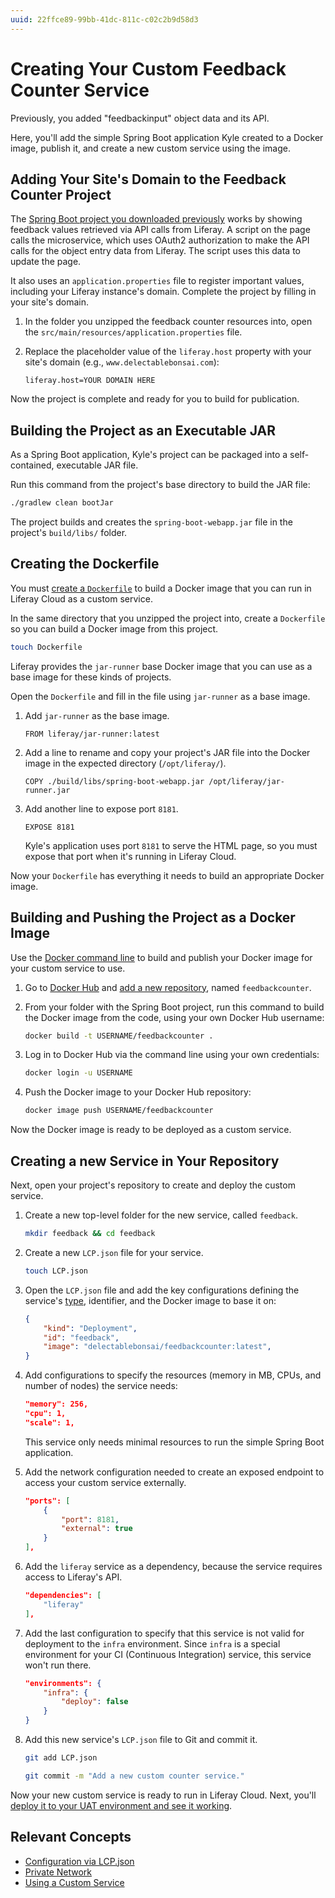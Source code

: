 ```yaml
---
uuid: 22ffce89-99bb-41dc-811c-c02c2b9d58d3
---
```


# Creating Your Custom Feedback Counter Service

Previously, you added "feedbackinput" object data and its API.

Here, you'll add the simple Spring Boot application Kyle created to a Docker image, publish it, and create a new custom service using the image.

## Adding Your Site's Domain to the Feedback Counter Project

The [Spring Boot project you downloaded previously](https://resources.learn.liferay.com/courses/latest/en/liferay-administrator/cloud-administrator/cloud-development-lifecycle/w9g6.zip) works by showing feedback values retrieved via API calls from Liferay. A script on the page calls the microservice, which uses OAuth2 authorization to make the API calls for the object entry data from Liferay. The script uses this data to update the page. 

It also uses an `application.properties` file to register important values, including your Liferay instance's domain. Complete the project by filling in your site's domain.

1. In the folder you unzipped the feedback counter resources into, open the `src/main/resources/application.properties` file.

1. Replace the placeholder value of the `liferay.host` property with your site's domain (e.g., `www.delectablebonsai.com`):

    ```properties
    liferay.host=YOUR DOMAIN HERE
    ```

Now the project is complete and ready for you to build for publication.

## Building the Project as an Executable JAR

As a Spring Boot application, Kyle's project can be packaged into a self-contained, executable JAR file.

Run this command from the project's base directory to build the JAR file:

```bash
./gradlew clean bootJar
```

The project builds and creates the `spring-boot-webapp.jar` file in the project's `build/libs/` folder.

## Creating the Dockerfile

You must [create a `Dockerfile`](https://docs.docker.com/engine/reference/builder/) to build a Docker image that you can run in Liferay Cloud as a custom service.

In the same directory that you unzipped the project into, create a `Dockerfile` so you can build a Docker image from this project.

```bash
touch Dockerfile
```

Liferay provides the `jar-runner` base Docker image that you can use as a base image for these kinds of projects.

Open the `Dockerfile` and fill in the file using `jar-runner` as a base image.

1. Add `jar-runner` as the base image.

    ```
    FROM liferay/jar-runner:latest
    ```

1. Add a line to rename and copy your project's JAR file into the Docker image in the expected directory (`/opt/liferay/`).

    ```
    COPY ./build/libs/spring-boot-webapp.jar /opt/liferay/jar-runner.jar
    ```

1. Add another line to expose port `8181`.

    ```
    EXPOSE 8181
    ```

    Kyle's application uses port `8181` to serve the HTML page, so you must expose that port when it's running in Liferay Cloud.

Now your `Dockerfile` has everything it needs to build an appropriate Docker image.

## Building and Pushing the Project as a Docker Image

Use the [Docker command line](https://docs.docker.com/engine/reference/commandline/cli/) to build and publish your Docker image for your custom service to use.

1. Go to [Docker Hub](https://hub.docker.com/) and [add a new repository](https://docs.docker.com/docker-hub/repos/create/), named `feedbackcounter`.

1. From your folder with the Spring Boot project, run this command to build the Docker image from the code, using your own Docker Hub username:

    ```bash
    docker build -t USERNAME/feedbackcounter .
    ```

1. Log in to Docker Hub via the command line using your own credentials:

    ```bash
    docker login -u USERNAME
    ```

1. Push the Docker image to your Docker Hub repository:

    ```bash
    docker image push USERNAME/feedbackcounter
    ```

Now the Docker image is ready to be deployed as a custom service.

## Creating a new Service in Your Repository

Next, open your project's repository to create and deploy the custom service.

1. Create a new top-level folder for the new service, called `feedback`.

   ```bash
   mkdir feedback && cd feedback
   ```

1. Create a new `LCP.json` file for your service.

   ```bash
   touch LCP.json
   ```

1. Open the `LCP.json` file and add the key configurations defining the service's [type](https://learn.liferay.com/en/w/liferay-cloud/build-and-deploy/understanding-deployment-types), identifier, and the Docker image to base it on:

   ```json
   {
       "kind": "Deployment",
       "id": "feedback",
       "image": "delectablebonsai/feedbackcounter:latest",
   }
   ```

1. Add configurations to specify the resources (memory in MB, CPUs, and number of nodes) the service needs:

   ```json
   "memory": 256,
   "cpu": 1,
   "scale": 1,
   ```

    This service only needs minimal resources to run the simple Spring Boot application.

1. Add the network configuration needed to create an exposed endpoint to access your custom service externally.

   ```json
   "ports": [
       {
           "port": 8181,
           "external": true
       }
   ],
   ```

1. Add the `liferay` service as a dependency, because the service requires access to Liferay's API.

   ```json
   "dependencies": [
       "liferay"
   ],
   ```

1. Add the last configuration to specify that this service is not valid for deployment to the `infra` environment. Since `infra` is a special environment for your CI (Continuous Integration) service, this service won't run there. 

   ```json
   "environments": {
       "infra": {
           "deploy": false
       }
   }
   ```

1. Add this new service's `LCP.json` file to Git and commit it.

   ```bash
   git add LCP.json
   ```

   ```bash
   git commit -m "Add a new custom counter service."
   ```

Now your new custom service is ready to run in Liferay Cloud. Next, you'll [deploy it to your UAT environment and see it working](./deploying-and-configuring-your-custom-service.md).

## Relevant Concepts

* [Configuration via LCP.json](https://learn.liferay.com/w/liferay-cloud/reference/configuration-via-lcp-json)
* [Private Network](https://learn.liferay.com/w/liferay-cloud/infrastructure-and-operations/networking/private-network)
* [Using a Custom Service](https://learn.liferay.com/web/guest/w/liferay-cloud/platform-services/using-a-custom-service)
